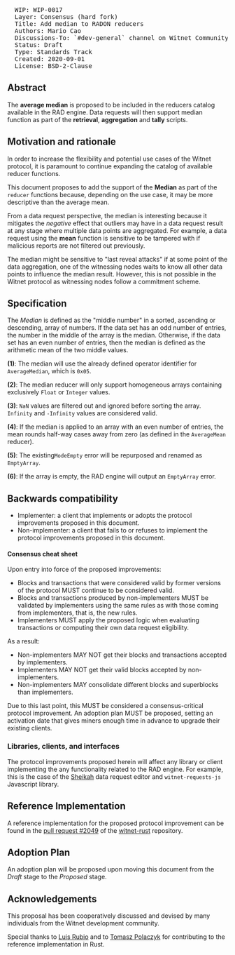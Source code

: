 <pre>
  WIP: WIP-0017
  Layer: Consensus (hard fork)
  Title: Add median to RADON reducers
  Authors: Mario Cao <mario@witnet.foundation>
  Discussions-To: `#dev-general` channel on Witnet Community's Discord server
  Status: Draft
  Type: Standards Track
  Created: 2020-09-01
  License: BSD-2-Clause
</pre>


## Abstract

The **average median** is proposed to be included in the reducers catalog available in the RAD engine. Data requests will then support median function as part of the **retrieval**, **aggregation** and **tally** scripts.


## Motivation and rationale

In order to increase the flexibility and potential use cases of the Witnet protocol, it is paramount to continue expanding the catalog of available reducer functions.

This document proposes to add the support of the **Median** as part of the `reducer` functions because, depending on the use case, it may be more descriptive than the average mean.

From a data request perspective, the median is interesting because it mitigates the *negative* effect that outliers may have in a data request result at any stage where multiple data points are aggregated. For example, a data request using the **mean** function is sensitive to be tampered with if malicious reports are not filtered out previously.

The median might be sensitive to "last reveal attacks" if at some point of the data aggregation, one of the witnessing nodes waits to know all other data points to influence the median result. However, this is not possible in the Witnet protocol as witnessing nodes follow a commitment scheme.


## Specification

The *Median* is defined as the "middle number" in a sorted, ascending or descending, array of numbers. If the data set has an odd number of entries, the number in the middle of the array is the median. Otherwise, if the data set has an even number of entries, then the median is defined as the arithmetic mean of the two middle values.

**(1)**: The median will use the already defined operator identifier for `AverageMedian`, which is `0x05`.

**(2)**: The median reducer will only support homogeneous arrays containing exclusively `Float` or `Integer` values. 

**(3)**: `NaN` values are filtered out and ignored before sorting the array. `Infinity` and `-Infinity` values are considered valid.

**(4)**: If the median is applied to an array with an even number of entries, the mean rounds half-way cases away from zero (as defined in the `AverageMean` reducer).

**(5)**: The existing`ModeEmpty` error will be repurposed and renamed as `EmptyArray`.

**(6)**: If the array  is empty, the RAD engine will output an `EmptyArray` error.


## Backwards compatibility

- Implementer: a client that implements or adopts the protocol improvements proposed in this document.
- Non-implementer: a client that fails to or refuses to implement the protocol improvements proposed in this document.


#### Consensus cheat sheet

Upon entry into force of the proposed improvements:

- Blocks and transactions that were considered valid by former versions of the protocol MUST continue to be considered valid.
- Blocks and transactions produced by non-implementers MUST be validated by implementers using the same rules as with those coming from implementers, that is, the new rules.
- Implementers MUST apply the proposed logic when evaluating transactions or computing their own data request eligibility.

As a result:

- Non-implementers MAY NOT get their blocks and transactions accepted by implementers.
- Implementers MAY NOT get their valid blocks accepted by non-implementers.
- Non-implementers MAY consolidate different blocks and superblocks than implementers.

Due to this last point, this MUST be considered a consensus-critical protocol improvement. An adoption plan MUST be proposed, setting an activation date that gives miners enough time in advance to upgrade their existing clients.


### Libraries, clients, and interfaces

The protocol improvements proposed herein will affect any library or client implementing the any functionality related to the RAD engine. For example, this is the case of the [Sheikah][sheikah] data request editor and `witnet-requests-js` Javascript library.


## Reference Implementation

A reference implementation for the proposed protocol improvement can be found in the [pull request #2049](https://github.com/witnet/witnet-rust/pull/2049) of the [witnet-rust] repository.


## Adoption Plan

An adoption plan will be proposed upon moving this document from the _Draft_ stage to the _Proposed_ stage.


## Acknowledgements

This proposal has been cooperatively discussed and devised by many individuals from the Witnet development community.

Special thanks to [Luis Rubio][lrubiorod] and to [Tomasz Polaczyk][tmpolaczyk] for contributing to the reference implementation in Rust.


[lrubiorod]: https://github.com/lrubiorod
[sheikah]: https://github.com/witnet/sheikah
[tmpolaczyk]: https://github.com/tmpolaczyk
[witnet-requests-js]: https://github.com/witnet/witnet-requests-js
[witnet-rust]: https://github.com/witnet/witnet-rust/